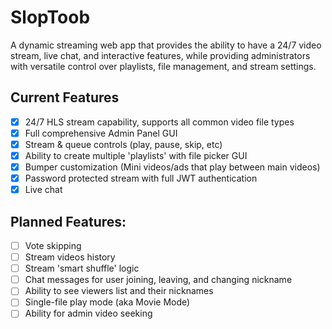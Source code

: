 # SlopToob
A dynamic streaming web app that provides the ability to have a 24/7 video stream, live chat, and interactive features, while providing administrators with versatile control over playlists, file management, and stream settings.

## Current Features
- [x] 24/7 HLS stream capability, supports all common video file types
- [x] Full comprehensive Admin Panel GUI
- [x] Stream & queue controls (play, pause, skip, etc)
- [x] Ability to create multiple 'playlists' with file picker GUI
- [x] Bumper customization (Mini videos/ads that play between main videos)
- [x] Password protected stream with full JWT authentication
- [x] Live chat

## Planned Features:
- [ ] Vote skipping
- [ ] Stream videos history
- [ ] Stream 'smart shuffle' logic
- [ ] Chat messages for user joining, leaving, and changing nickname
- [ ] Ability to see viewers list and their nicknames
- [ ] Single-file play mode (aka Movie Mode)
- [ ] Ability for admin video seeking
